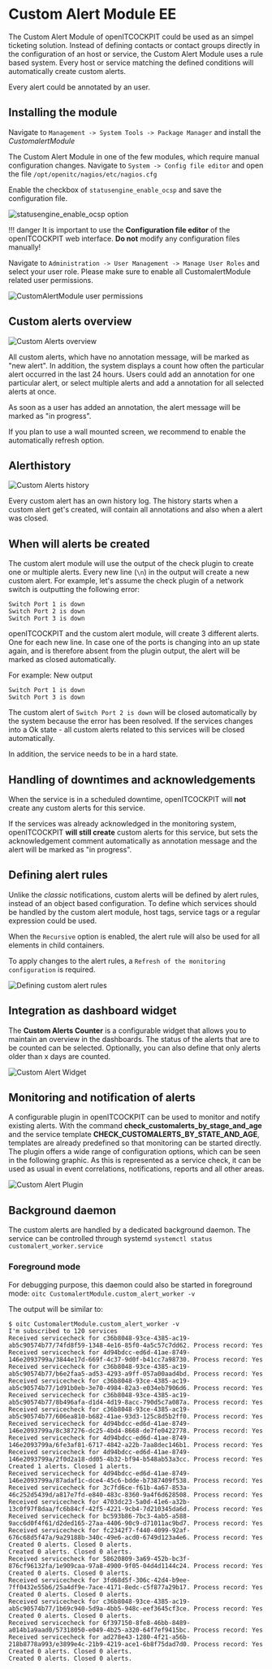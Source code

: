 # Custom Alert Module <span class="badge badge-danger badge-outlined" title="Enterprise Edition">EE</span>

The Custom Alert Module of openITCOCKPIT could be used as an simpel ticketing solution. Instead of defining contacts or contact groups directly in the configuration of an host or service,
the Custom Alert Module uses a rule based system. Every host or service matching the defined conditions will automatically create custom alerts.

Every alert could be annotated by an user.

## Installing the module

Navigate to `Management -> System Tools -> Package Manager` and install the *CustomalertModule*

The Custom Alert Module in one of the few modules, which require manual configuration changes.
Navigate to `System -> Config file editor` and open the file `/opt/openitc/nagios/etc/nagios.cfg`

Enable the checkbox of `statusengine_enable_ocsp` and save the configuration file.

![statusengine_enable_ocsp option](/images/alerting/custom_alerts/statusengine_enable_ocsp.png)

!!! danger
    It is important to use the **Configuration file editor** of the openITCOCKPIT web interface. **Do not** modify any configuration files manually!

Navigate to `Administration -> User Management -> Manage User Roles` and select your user role. Please make sure to enable all CustomalertModule related user permissions.

![CustomAlertModule user permissions](/images/alerting/custom_alerts/customalertmodule_user_permissions.png)

## Custom alerts overview
![Custom Alerts overview](/images/alerting/custom_alerts/custom_alerts.png)

All custom alerts, which have no annotation message, will be marked as "new alert". In addition, the system displays a count how often the particular alert occurred in the last 24 hours.
Users could add an annotation for one particular alert, or select multiple alerts and add a annotation for all selected alerts at once.

As soon as a user has added an annotation, the alert message will be marked as "in progress".

If you plan to use a wall mounted screen, we recommend to enable the automatically refresh option.

## Alerthistory
![Custom Alerts history](/images/alerting/custom_alerts/custom_alerts_history.png)

Every custom alert has an own history log. The history starts when a custom alert get's created, will contain all annotations and also when a alert was closed.

## When will alerts be created

The custom alert module will use the output of the check plugin to create one or multiple alerts. Every new line (`\n`) in the output will create a new custom alert.
For example, let's assume the check plugin of a network switch is outputting the following error:
```
Switch Port 1 is down
Switch Port 2 is down
Switch Port 3 is down
```
openITCOCKPIT and the custom alert module, will create 3 different alerts. One for each new line.
In case one of the ports is changing into an up state again, and is therefore absent from the plugin output, the alert will be marked as closed automatically.

For example: New output
```
Switch Port 1 is down
Switch Port 3 is down
```

The custom alert of `Switch Port 2 is down` will be closed automatically by the system because the error has been resolved.
If the services changes into a Ok state - all custom alerts related to this services will be closed automatically.

In addition, the service needs to be in a hard state.

## Handling of downtimes and acknowledgements
When the service is in a scheduled downtime, openITCOCKPIT will **not** create any custom alerts for this service.

If the services was already acknowledged in the monitoring system, openITCOCKPIT **will still create** custom alerts for this service, but sets the acknowledgement
comment automatically as annotation message and the alert will be marked as "in progress".

## Defining alert rules

Unlike the _classic_ notifications, custom alerts will be defined by alert rules, instead of an object based configuration. To define which services should be handled by
the custom alert module, host tags, service tags or a regular expression could be used.

When the `Recursive` option is enabled, the alert rule will also be used for all elements in child containers.

To apply changes to the alert rules, a `Refresh of the monitoring configuration` is required.


![Defining custom alert rules](/images/alerting/custom_alerts/custom_alerts_rules.png)

## Integration as dashboard widget

The **Custom Alerts Counter** is a configurable widget that allows you to maintain an overview in the dashboards. The status of the alerts that are to be counted can be selected. Optionally, you can also define that only alerts older than x days are counted.

![Custom Alert Widget](/images/alerting/custom_alerts/custom_alerts_widget.png)

## Monitoring and notification of alerts

A configurable plugin in openITCOCKPIT can be used to monitor and notify existing alerts. With the command **check_customalerts_by_stage_and_age** and the service template **CHECK_CUSTOMALERTS_BY_STATE_AND_AGE**, templates are already predefined so that monitoring can be started directly. The plugin offers a wide range of configuration options, which can be seen in the following graphic. As this is represented as a service check, it can be used as usual in event correlations, notifications, reports and all other areas.

![Custom Alert Plugin](/images/alerting/custom_alerts/custom_alerts_plugin.png)

## Background daemon
The custom alerts are handled by a dedicated background daemon. The service can be controlled through systemd `systemctl status customalert_worker.service`

### Foreground mode

For debugging purpose, this daemon could also be started in foreground mode: `oitc CustomalertModule.custom_alert_worker -v`

The output will be similar to:
```
$ oitc CustomalertModule.custom_alert_worker -v
I'm subscribed to 120 services
Received servicecheck for c36b8048-93ce-4385-ac19-ab5c90574b77/74fd8f59-1348-4e16-85f0-4a5c57c7dd62. Process record: Yes
Received servicecheck for 4d94bdcc-ed6d-41ae-8749-146e2093799a/3844e17d-669f-4c37-9d0f-b41cc7a98730. Process record: Yes
Received servicecheck for c36b8048-93ce-4385-ac19-ab5c90574b77/b6e2faa5-ad53-4293-a9ff-057a00aad4bd. Process record: Yes
Received servicecheck for c36b8048-93ce-4385-ac19-ab5c90574b77/1d91b0eb-3e70-4984-82a3-e034eb7906d6. Process record: Yes
Received servicecheck for c36b8048-93ce-4385-ac19-ab5c90574b77/8b496afa-d1d4-4d19-8acc-790d5c7a087a. Process record: Yes
Received servicecheck for c36b8048-93ce-4385-ac19-ab5c90574b77/606ea810-b682-41ae-93d3-125c8d5b2ff0. Process record: Yes
Received servicecheck for 4d94bdcc-ed6d-41ae-8749-146e2093799a/8c387276-dc25-4bd4-8668-de7fe0422778. Process record: Yes
Received servicecheck for 4d94bdcc-ed6d-41ae-8749-146e2093799a/6fe3af81-6717-4842-a22b-7aa8dec146b1. Process record: Yes
Received servicecheck for 4d94bdcc-ed6d-41ae-8749-146e2093799a/2f0d2a18-dd05-4b32-bf94-b548ab53a3cc. Process record: Yes
Created 1 alerts. Closed 1 alerts.
Received servicecheck for 4d94bdcc-ed6d-41ae-8749-146e2093799a/87adaf1c-dce4-45c6-bdde-b7387409f538. Process record: Yes
Received servicecheck for 3c7fd6ce-f61b-4a67-853a-46c252d5439d/a817e7fd-e840-483c-8360-9a4f6d628508. Process record: Yes
Received servicecheck for 4703dc23-5a0d-41e6-a32b-13c0f97f8daa/fc6b84cf-42f5-4221-9cb4-7d210345da6d. Process record: Yes
Received servicecheck for bc593b86-7bc3-4ab5-a588-9acc6d0f4f61/d2ded165-27aa-4406-90c9-d71011ac9bd7. Process record: Yes
Received servicecheck for fc2342f7-f440-4099-92af-676c68d5f47a/9a29188b-340c-49e6-acd0-6749d123a4e6. Process record: Yes
Created 0 alerts. Closed 0 alerts.
Created 0 alerts. Closed 0 alerts.
Received servicecheck for 58620809-3a69-452b-bc3f-876cf96132fa/1e909caa-97a8-4900-9f05-04d4d1144c24. Process record: Yes
Created 0 alerts. Closed 0 alerts.
Received servicecheck for 3fd68d5f-306c-42d4-b9ee-7ff0432e55b6/25a4df9e-7ace-4171-8edc-c5f877a29b17. Process record: Yes
Created 0 alerts. Closed 0 alerts.
Received servicecheck for c36b8048-93ce-4385-ac19-ab5c90574b77/1b69c940-5d9a-4bb5-948c-eef3645cf3ce. Process record: Yes
Created 0 alerts. Closed 0 alerts.
Received servicecheck for 6f397150-8fe8-46bb-8489-a014b1a9aad0/57318050-e049-4b25-a320-64f7ef9415bc. Process record: Yes
Received servicecheck for ad278e43-1280-4f21-a56b-218b8778a993/e3899e4c-21b9-4219-ace1-6b8f75dad7d0. Process record: Yes
Created 0 alerts. Closed 0 alerts.
Created 0 alerts. Closed 0 alerts.
```
